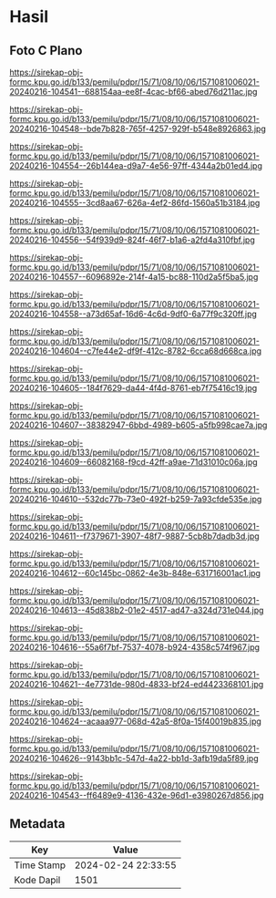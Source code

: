 # Hasil

## Foto C Plano

https://sirekap-obj-formc.kpu.go.id/b133/pemilu/pdpr/15/71/08/10/06/1571081006021-20240216-104541--688154aa-ee8f-4cac-bf66-abed76d211ac.jpg

https://sirekap-obj-formc.kpu.go.id/b133/pemilu/pdpr/15/71/08/10/06/1571081006021-20240216-104548--bde7b828-765f-4257-929f-b548e8926863.jpg

https://sirekap-obj-formc.kpu.go.id/b133/pemilu/pdpr/15/71/08/10/06/1571081006021-20240216-104554--26b144ea-d9a7-4e56-97ff-4344a2b01ed4.jpg

https://sirekap-obj-formc.kpu.go.id/b133/pemilu/pdpr/15/71/08/10/06/1571081006021-20240216-104555--3cd8aa67-626a-4ef2-86fd-1560a51b3184.jpg

https://sirekap-obj-formc.kpu.go.id/b133/pemilu/pdpr/15/71/08/10/06/1571081006021-20240216-104556--54f939d9-824f-46f7-b1a6-a2fd4a310fbf.jpg

https://sirekap-obj-formc.kpu.go.id/b133/pemilu/pdpr/15/71/08/10/06/1571081006021-20240216-104557--6096892e-214f-4a15-bc88-110d2a5f5ba5.jpg

https://sirekap-obj-formc.kpu.go.id/b133/pemilu/pdpr/15/71/08/10/06/1571081006021-20240216-104558--a73d65af-16d6-4c6d-9df0-6a77f9c320ff.jpg

https://sirekap-obj-formc.kpu.go.id/b133/pemilu/pdpr/15/71/08/10/06/1571081006021-20240216-104604--c7fe44e2-df9f-412c-8782-6cca68d668ca.jpg

https://sirekap-obj-formc.kpu.go.id/b133/pemilu/pdpr/15/71/08/10/06/1571081006021-20240216-104605--184f7629-da44-4f4d-8761-eb7f75416c19.jpg

https://sirekap-obj-formc.kpu.go.id/b133/pemilu/pdpr/15/71/08/10/06/1571081006021-20240216-104607--38382947-6bbd-4989-b605-a5fb998cae7a.jpg

https://sirekap-obj-formc.kpu.go.id/b133/pemilu/pdpr/15/71/08/10/06/1571081006021-20240216-104609--66082168-f9cd-42ff-a9ae-71d31010c06a.jpg

https://sirekap-obj-formc.kpu.go.id/b133/pemilu/pdpr/15/71/08/10/06/1571081006021-20240216-104610--532dc77b-73e0-492f-b259-7a93cfde535e.jpg

https://sirekap-obj-formc.kpu.go.id/b133/pemilu/pdpr/15/71/08/10/06/1571081006021-20240216-104611--f7379671-3907-48f7-9887-5cb8b7dadb3d.jpg

https://sirekap-obj-formc.kpu.go.id/b133/pemilu/pdpr/15/71/08/10/06/1571081006021-20240216-104612--60c145bc-0862-4e3b-848e-631716001ac1.jpg

https://sirekap-obj-formc.kpu.go.id/b133/pemilu/pdpr/15/71/08/10/06/1571081006021-20240216-104613--45d838b2-01e2-4517-ad47-a324d731e044.jpg

https://sirekap-obj-formc.kpu.go.id/b133/pemilu/pdpr/15/71/08/10/06/1571081006021-20240216-104616--55a6f7bf-7537-4078-b924-4358c574f967.jpg

https://sirekap-obj-formc.kpu.go.id/b133/pemilu/pdpr/15/71/08/10/06/1571081006021-20240216-104621--4e7731de-980d-4833-bf24-ed4423368101.jpg

https://sirekap-obj-formc.kpu.go.id/b133/pemilu/pdpr/15/71/08/10/06/1571081006021-20240216-104624--acaaa977-068d-42a5-8f0a-15f40019b835.jpg

https://sirekap-obj-formc.kpu.go.id/b133/pemilu/pdpr/15/71/08/10/06/1571081006021-20240216-104626--9143bb1c-547d-4a22-bb1d-3afb19da5f89.jpg

https://sirekap-obj-formc.kpu.go.id/b133/pemilu/pdpr/15/71/08/10/06/1571081006021-20240216-104543--ff6489e9-4136-432e-96d1-e3980267d856.jpg


## Metadata

| Key        | Value               |
| ---------- | ------------------- |
| Time Stamp | 2024-02-24 22:33:55 |
| Kode Dapil | 1501                |



